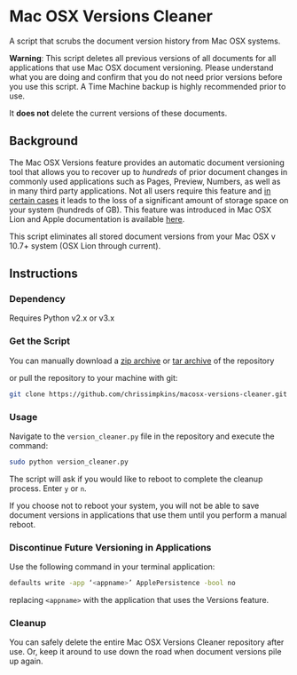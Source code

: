 # Mac OSX Versions Cleaner

A script that scrubs the document version history from Mac OSX systems.

**Warning**: This script deletes all previous versions of all documents for all applications that use Mac OSX document versioning.  Please understand what you are doing and confirm that you do not need prior versions before you use this script.  A Time Machine backup is highly recommended prior to use.

It **does not** delete the current versions of these documents.

## Background

The Mac OSX Versions feature provides an automatic document versioning tool that allows you to recover up to *hundreds* of prior document changes in commonly used applications such as Pages, Preview, Numbers, as well as in many third party applications.  Not all users require this feature and [in certain cases](https://medium.com/thomasdegry/how-sketch-took-over-200gb-of-our-macbooks-cb7dd10c8163) it leads to the loss of a significant amount of storage space on your system (hundreds of GB).  This feature was introduced in Mac OSX Lion and Apple documentation is available [here](https://support.apple.com/en-us/HT202255).

This script eliminates all stored document versions from your Mac OSX v 10.7+ system (OSX Lion through current).

## Instructions

### Dependency

Requires Python v2.x or v3.x

### Get the Script

You can manually download a [zip archive](https://github.com/chrissimpkins/macosx-versions-cleaner/archive/master.zip) or [tar archive](https://github.com/chrissimpkins/macosx-versions-cleaner/archive/master.tar.gz) of the repository

or pull the repository to your machine with git:

```sh
git clone https://github.com/chrissimpkins/macosx-versions-cleaner.git
```

### Usage

Navigate to the `version_cleaner.py` file in the repository and execute the command:

```sh
sudo python version_cleaner.py
```

The script will ask if you would like to reboot to complete the cleanup process.  Enter `y` or `n`.

If you choose not to reboot your system, you will not be able to save document versions in applications that use them until you perform a manual reboot.


### Discontinue Future Versioning in Applications

Use the following command in your terminal application:

```sh
defaults write -app ‘<appname>’ ApplePersistence -bool no
```

replacing `<appname>` with the application that uses the Versions feature.

### Cleanup

You can safely delete the entire Mac OSX Versions Cleaner repository after use.  Or, keep it around to use down the road when document versions pile up again.


